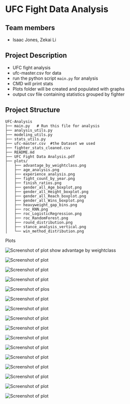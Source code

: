 # UFC Fight Data Analysis


## Team members
* Isaac Jones, Zekai Li

## Project Description
* UFC fight analysis
* ufc-master.csv for data
* run the python script `main.py` for analysis
* CMD will print stats
* Plots folder will be created and populated with graphs
* output csv file containing statistics grouped by fighter
## Project Structure
```
UFC-Analysis
├── main.py   # Run this file for analysis 
├── analysis_utils.py
├── modeling_utils.py
├── stats_utils.py
├── ufc-master.csv  #the Dataset we used
├── fighter_stats_cleaned.csv
├── README.md
├── UFC Fight Data Analysis.pdf 
├── plots/
│   ├── advantage_by_weightclass.png
│   ├── age_analysis.png
│   ├── experience_analysis.png
│   ├── fight_count_by_year.png
│   ├── finish_ratios.png
│   ├── gender_all_Age_boxplot.png
│   ├── gender_all_Height_boxplot.png
│   ├── gender_all_Reach_boxplot.png
│   ├── gender_all_Wins_boxplot.png
│   ├── heavyweight_gap_bins.png
│   ├── roc_KNN.png
│   ├── roc_LogisticRegression.png
│   ├── roc_RandomForest.png
│   ├── round_distribution.png
│   ├── stance_analysis_vertical.png
│   └── win_method_distribution.png
```
Plots 

![Screenshot of plot show advantage by weightclass](./plots/advantage_by_weightclass.png)

![Screenshot of plot](./plots/age_analysis.png)

![Screenshot of plot](./plots/experience_analysis.png)

![Screenshot of plot](./plots/fight_count_by_year.png)

![Screenshot of plos](./plots/finish_ratios.png)

![Screenshot of plot](./plots/gender_all_Age_boxplot.png)

![Screenshot of plot](./plots/gender_all_Height_boxplot.png)

![Screenshot of plot](./plots/gender_all_Reach_boxplot.png)

![Screenshot of plot](./plots/gender_all_Wins_boxplot.png)

![Screenshot of plot](./plots/heavyweight_gap_bins.png)

![Screenshot of plot](./plots/roc_KNN.png)

![Screenshot of plot](./plots/roc_LogisticRegression.png)

![Screenshot of plot](./plots/roc_RandomForest.png)

![Screenshot of plot](./plots/round_distribution.png)

![Screenshot of plot](./plots/stance_analysis_vertical.png)

![Screenshot of plot](./plots/win_method_distribution.png)



